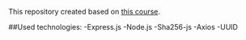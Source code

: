 This repository created based on [this course](https://www.udemy.com/share/101WHW3@1Dnid3ktSWhsXB0bgiGSpXZnnrt3TIJeJkrov4yhJJHYeyrkgSUmSY4tlTZfh3ze/).

##Used technologies:
-Express.js
-Node.js
-Sha256-js
-Axios
-UUID
